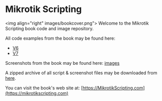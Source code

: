 # Mikrotik Scripting

<img align="right" images/bookcover.png">
Welcome to the Mikrotik Scripting book code and image repository.

All code examples from the book may be found here:

- [V6](scripts/v6)
- [V7](scripts/v7)

Screenshots from the book may be found here: [images](screenshots/)

A zipped archive of all script & screenshot files may be downloaded from [here](https://mikrotikscripting.com/downloads/mikrotik_scripting.zip).

You can visit the book's web site at: [https://MikrotikScripting.com](https://mikrotikscripting.com)
